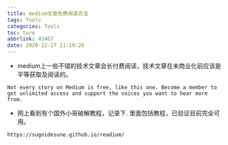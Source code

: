 ```yaml
---
title: medium文章免费阅读方法
tags: Tools
categories: Tools
toc: ture
abbrlink: 43467
date: 2020-12-17 11:19:26
---
```



- medium上一些不错的技术文章会长付费阅读，技术文章在未商业化前应该是平等获取及阅读的。
```
Not every story on Medium is free, like this one. Become a member to get unlimited access and support the voices you want to hear more from.
```


- 网上看到有个国外小哥破解教程，记录下. 里面包括教程，已验证目前完全可用。

```
https://sugoidesune.github.io/readium/
```